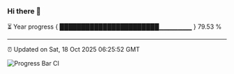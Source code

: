 ### Hi there 👋

⏳ Year progress { ███████████████████████▁▁▁▁▁▁▁ } 79.53 %

---

⏰ Updated on Sat, 18 Oct 2025 06:25:52 GMT

![Progress Bar CI](https://github.com/liununu/liununu/workflows/Progress%20Bar%20CI/badge.svg)
